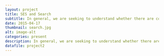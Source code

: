 ```yaml
---
layout: project
title: SES and Search
subtitle: In general, we are seeking to understand whether there are correlations between socioeconomic status and individual search behavior. Given the personalization of search, we would like to understand whether and how individual search results could be impacted when searching for online-information related to more critical topics like health, education, loans and job opportunities. This research has led us to interesting questions and work, which is described next.
date: 2015-04-17
thumbnail: search.jpg
alt: image-alt
categories: present
description: In general, we are seeking to understand whether there are correlations between socioeconomic status and individual search behavior. Given the personalization of search, we would like to understand whether and how individual search results could be impacted when searching for online-information related to more critical topics like health, education, loans and job opportunities. This research has led us to interesting questions and work, which is described next.
datafile: project2
---
```

